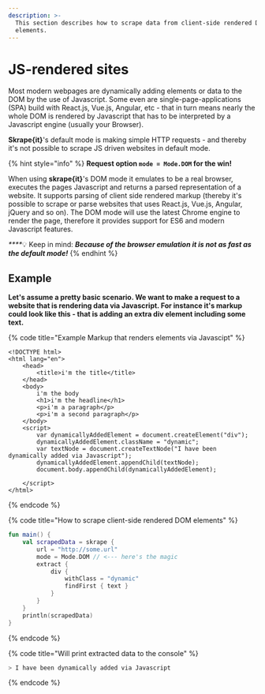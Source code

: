 ```yaml
---
description: >-
  This section describes how to scrape data from client-side rendered DOM
  elements.
---
```


# JS-rendered sites

Most modern webpages are dynamically adding elements or data to the DOM by the use of Javascript. Some even are single-page-applications \(SPA\) build with React.js, Vue.js, Angular, etc - that in turn means nearly the whole DOM is rendered by Javascript that has to be interpreted by a Javascript engine \(usually your Browser\).

**Skrape{it}**'s  default mode is making simple HTTP requests - and thereby it's not possible to scrape JS driven websites in default mode.

{% hint style="info" %}
**Request option `mode = Mode.DOM` for the win!**

When using **skrape{it}**'s DOM mode it emulates to be a real browser, executes the pages Javascript and returns a parsed representation of a website. It supports parsing of client side rendered markup \(thereby it's possible to scrape or parse websites that uses React.js, Vue.js, Angular, jQuery and so on\). The DOM mode will use the latest Chrome engine to render the page, therefore it provides support for ES6 and modern Javascript features.

_\*\*\*\*_💡 Keep in mind: _**Because of the browser emulation it is not as fast as the default mode!**_
{% endhint %}

## Example

**Let's assume a pretty basic scenario. We want to make a request to a website that is rendering data via Javascript. For instance it's markup could look like this - that is adding an extra div element including some text.** 

{% code title="Example Markup that renders elements via Javascipt" %}
```markup
<!DOCTYPE html>
<html lang="en">
    <head>
        <title>i'm the title</title>
    </head>
    <body>
        i'm the body
        <h1>i'm the headline</h1>
        <p>i'm a paragraph</p>
        <p>i'm a second paragraph</p>
    </body>
    <script>
        var dynamicallyAddedElement = document.createElement("div");
        dynamicallyAddedElement.className = "dynamic";
        var textNode = document.createTextNode("I have been dynamically added via Javascript");
        dynamicallyAddedElement.appendChild(textNode);
        document.body.appendChild(dynamicallyAddedElement);

    </script>
</html>
```
{% endcode %}

{% code title="How to scrape client-side rendered DOM elements" %}
```kotlin
fun main() {
    val scrapedData = skrape {
        url = "http://some.url"
        mode = Mode.DOM // <--- here's the magic
        extract { 
            div {
                withClass = "dynamic"
                findFirst { text }
            }
        }
    }
    println(scrapedData)
}
```
{% endcode %}

{% code title="Will print extracted data to the console" %}
```bash
> I have been dynamically added via Javascript
```
{% endcode %}



